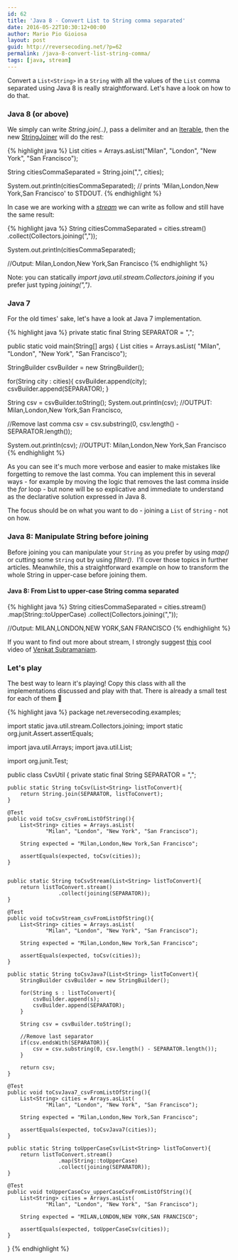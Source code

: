 ```yaml
---
id: 62
title: 'Java 8 - Convert List to String comma separated'
date: 2016-05-22T10:30:12+00:00
author: Mario Pio Gioiosa
layout: post
guid: http://reversecoding.net/?p=62
permalink: /java-8-convert-list-string-comma/
tags: [java, stream]
---
```

Convert a `List<String>` in a `String` with all the values of the `List` comma separated using Java 8 is really straightforward.
Let's have a look on how to do that.

### Java 8 (or above)
We simply can write _String.join(..)_, pass a delimiter and an [Iterable](https://docs.oracle.com/javase/8/docs/api/java/lang/Iterable.html), then the new [StringJoiner](https://docs.oracle.com/javase/8/docs/api/java/util/StringJoiner.html) will do the rest:

{% highlight java %}
List<String> cities = Arrays.asList("Milan",
                                    "London",
                                    "New York",
                                    "San Francisco");

String citiesCommaSeparated = String.join(",", cities);

System.out.println(citiesCommaSeparated);
// prints 'Milan,London,New York,San Francisco' to STDOUT.
{% endhighlight %}

In case we are working with a _[stream](https://docs.oracle.com/javase/8/docs/api/java/util/stream/package-summary.html)_ we can write as follow and still have the same result:

{% highlight java %}
String citiesCommaSeparated = cities.stream()
                                    .collect(Collectors.joining(","));

System.out.println(citiesCommaSeparated);

//Output: Milan,London,New York,San Francisco
{% endhighlight %}


Note: you can statically *import java.util.stream.Collectors.joining* if you prefer just typing *joining(",")*.

### Java 7
For the old times' sake, let's have a look at Java 7 implementation.

{% highlight java %}
private static final String SEPARATOR = ",";

public static void main(String[] args) {
  List<String> cities = Arrays.asList(
                                "Milan",
                                "London",
                                "New York",
                                "San Francisco");

  StringBuilder csvBuilder = new StringBuilder();

  for(String city : cities){
    csvBuilder.append(city);
    csvBuilder.append(SEPARATOR);
  }

  String csv = csvBuilder.toString();
  System.out.println(csv);
  //OUTPUT: Milan,London,New York,San Francisco,

  //Remove last comma
  csv = csv.substring(0, csv.length() - SEPARATOR.length());

  System.out.println(csv);
  //OUTPUT: Milan,London,New York,San Francisco
{% endhighlight %}


As you can see it's much more verbose and easier to make mistakes like forgetting to remove the last comma. You can implement this in several ways - for example by moving the logic that removes the last comma inside the *for* loop - but none will be so explicative and immediate to understand as the declarative solution expressed in Java 8.

The focus should be on what you want to do - joining a `List` of `String` - not on how.

### Java 8: Manipulate String before joining
Before joining you can manipulate your `String` as you prefer by using *map()* or cutting some `String` out by using *filter()*.  I'll cover those topics in further articles. Meanwhile, this a straightforward example on how to transform the whole String in upper-case before joining them.

#### Java 8: From List to upper-case String comma separated
{% highlight java %}
String citiesCommaSeparated = cities.stream()
                                    .map(String::toUpperCase)
                                    .collect(Collectors.joining(","));

//Output: MILAN,LONDON,NEW YORK,SAN FRANCISCO
{% endhighlight %}

If you want to find out more about stream, I strongly suggest [this](https://vimeo.com/124034512) cool video of [Venkat Subramaniam](https://twitter.com/venkat_s).

### Let's play

The best way to learn it's playing! Copy this class with all the implementations discussed and play with that. There is already a small test for each of them 🙂

{% highlight java %}
package net.reversecoding.examples;

import static java.util.stream.Collectors.joining;
import static org.junit.Assert.assertEquals;

import java.util.Arrays;
import java.util.List;

import org.junit.Test;

public class CsvUtil {
    private static final String SEPARATOR = ",";

    public static String toCsv(List<String> listToConvert){
        return String.join(SEPARATOR, listToConvert);
    }

    @Test
    public void toCsv_csvFromListOfString(){
        List<String> cities = Arrays.asList(
                "Milan", "London", "New York", "San Francisco");

        String expected = "Milan,London,New York,San Francisco";

        assertEquals(expected, toCsv(cities));
    }


    public static String toCsvStream(List<String> listToConvert){
        return listToConvert.stream()
                    .collect(joining(SEPARATOR));
    }

    @Test
    public void toCsvStream_csvFromListOfString(){
        List<String> cities = Arrays.asList(
                "Milan", "London", "New York", "San Francisco");

        String expected = "Milan,London,New York,San Francisco";

        assertEquals(expected, toCsv(cities));
    }

    public static String toCsvJava7(List<String> listToConvert){
        StringBuilder csvBuilder = new StringBuilder();

        for(String s : listToConvert){
            csvBuilder.append(s);
            csvBuilder.append(SEPARATOR);
        }

        String csv = csvBuilder.toString();

        //Remove last separator
        if(csv.endsWith(SEPARATOR)){
            csv = csv.substring(0, csv.length() - SEPARATOR.length());
        }

        return csv;
    }

    @Test
    public void toCsvJava7_csvFromListOfString(){
        List<String> cities = Arrays.asList(
                "Milan", "London", "New York", "San Francisco");

        String expected = "Milan,London,New York,San Francisco";

        assertEquals(expected, toCsvJava7(cities));
    }

    public static String toUpperCaseCsv(List<String> listToConvert){
        return listToConvert.stream()
                    .map(String::toUpperCase)
                    .collect(joining(SEPARATOR));
    }

    @Test
    public void toUpperCaseCsv_upperCaseCsvFromListOfString(){
        List<String> cities = Arrays.asList(
                "Milan", "London", "New York", "San Francisco");

        String expected = "MILAN,LONDON,NEW YORK,SAN FRANCISCO";

        assertEquals(expected, toUpperCaseCsv(cities));
    }
}
{% endhighlight %}